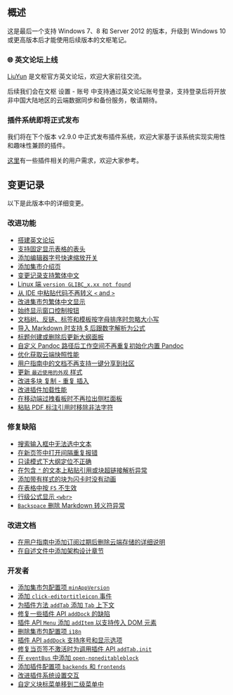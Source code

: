 ## 概述

这是最后一个支持 Windows 7、8 和 Server 2012 的版本，升级到 Windows 10 或更高版本后才能使用后续版本的文枢笔记。

### 🌐 英文论坛上线

[LiuYun](https://liuyun.io/) 是文枢官方英文论坛，欢迎大家前往交流。

后续我们会在文枢 设置 - 账号 中支持通过英文论坛账号登录，支持登录后将开放非中国大陆地区的云端数据同步和备份服务，敬请期待。

### 插件系统即将正式发布

我们将在下个版本 v2.9.0 中正式发布插件系统，欢迎大家基于该系统实现实用性和趣味性兼顾的插件。

[这里](https://github.com/siyuan-note/siyuan/issues?q=label%3AIdea+is%3Aclosed)有一些插件相关的用户需求，欢迎大家参考。

## 变更记录

以下是此版本中的详细变更。

### 改进功能

- [搭建英文论坛](https://github.com/siyuan-note/siyuan/issues/7914)
- [支持固定显示表格的表头](https://github.com/siyuan-note/siyuan/issues/8294)
- [添加编辑器字号快速缩放开关](https://github.com/siyuan-note/siyuan/issues/8297)
- [添加集市介绍页](https://github.com/siyuan-note/siyuan/issues/8324)
- [变更记录支持繁体中文](https://github.com/siyuan-note/siyuan/issues/8333)
- [Linux 端 `version GLIBC_x.xx not found`](https://github.com/siyuan-note/siyuan/issues/8334)
- [从 IDE 中粘贴代码不再转义 `<` and `>`](https://github.com/siyuan-note/siyuan/issues/8340)
- [改进集市包繁体中文显示](https://github.com/siyuan-note/siyuan/issues/8342)
- [始终显示窗口控制按钮](https://github.com/siyuan-note/siyuan/issues/8344)
- [文档树、反链、标签和模板按字母排序时忽略大小写](https://github.com/siyuan-note/siyuan/issues/8360)
- [导入 Markdown 时支持 $ 后跟数字解析为公式](https://github.com/siyuan-note/siyuan/issues/8362)
- [标题创建或删除后更新大纲面板](https://github.com/siyuan-note/siyuan/issues/8372)
- [自定义 Pandoc 路径后工作空间不再重复初始化内置 Pandoc](https://github.com/siyuan-note/siyuan/issues/8377)
- [优化获取云端快照性能](https://github.com/siyuan-note/siyuan/issues/8387)
- [用户指南中的文档不再支持一键分享到社区](https://github.com/siyuan-note/siyuan/issues/8388)
- [更新 `最近使用的外观` 样式](https://github.com/siyuan-note/siyuan/issues/8392)
- [改进多块 复制 - 重复 插入](https://github.com/siyuan-note/siyuan/issues/8394)
- [改进插件加载性能](https://github.com/siyuan-note/siyuan/issues/8397)
- [在移动端过拽看板时不再拉出侧栏面板](https://github.com/siyuan-note/siyuan/issues/8402)
- [粘贴 PDF 标注引用时移除非法字符](https://github.com/siyuan-note/siyuan/issues/8403)

### 修复缺陷

- [搜索输入框中无法选中文本](https://github.com/siyuan-note/siyuan/issues/8331)
- [在新页签中打开间隔重复报错](https://github.com/siyuan-note/siyuan/issues/8337)
- [只读模式下大纲定位不正确](https://github.com/siyuan-note/siyuan/issues/8356)
- [在包含 `"` 的文本上粘贴引用或块超链接解析异常](https://github.com/siyuan-note/siyuan/issues/8359)
- [添加带有样式的块为闪卡时没有动画](https://github.com/siyuan-note/siyuan/issues/8365)
- [在表格中按 `F5` 不生效](https://github.com/siyuan-note/siyuan/issues/8367)
- [行级公式显示 `<wbr>`](https://github.com/siyuan-note/siyuan/issues/8378)
- [`Backspace` 删除 Markdown 转义符异常](https://github.com/siyuan-note/siyuan/issues/8406)

### 改进文档

- [在用户指南中添加订阅过期后删除云端存储的详细说明](https://github.com/siyuan-note/siyuan/issues/8370)
- [在自述文件中添加架构设计章节](https://github.com/siyuan-note/siyuan/issues/8416)

### 开发者

- [添加集市包配置项 `minAppVersion`](https://github.com/siyuan-note/siyuan/issues/8330)
- [添加 `click-editortitleicon` 事件](https://github.com/siyuan-note/siyuan/issues/8335)
- [为插件方法 `addTab` 添加 `Tab` 上下文](https://github.com/siyuan-note/siyuan/pull/8336)
- [修复一些插件 API `addDock` 的缺陷](https://github.com/siyuan-note/siyuan/issues/8341)
- [插件 API `Menu` 添加 `addItem` 以支持传入 DOM 元素](https://github.com/siyuan-note/siyuan/issues/8343)
- [删除集市包配置项 `i18n`](https://github.com/siyuan-note/siyuan/issues/8346)
- [插件 API `addDock` 支持序号和显示选项](https://github.com/siyuan-note/siyuan/issues/8347)
- [修复当页签不激活时为调用插件 API `addTab.init`](https://github.com/siyuan-note/siyuan/issues/8350)
- [在 `eventBus` 中添加 `open-noneditableblock`](https://github.com/siyuan-note/siyuan/issues/8374)
- [添加插件配置项 `backends` 和 `frontends`](https://github.com/siyuan-note/siyuan/issues/8386)
- [改进插件系统设置交互](https://github.com/siyuan-note/siyuan/issues/8391)
- [自定义块标菜单移到二级菜单中](https://github.com/siyuan-note/siyuan/issues/8419)
